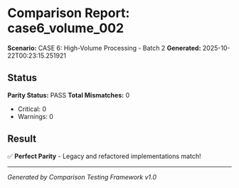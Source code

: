 # Comparison Report: case6_volume_002
**Scenario:** CASE 6: High-Volume Processing - Batch 2
**Generated:** 2025-10-22T00:23:15.251921

## Status
**Parity Status:** PASS
**Total Mismatches:** 0
  - Critical: 0
  - Warnings: 0

## Result
✅ **Perfect Parity** - Legacy and refactored implementations match!

---
*Generated by Comparison Testing Framework v1.0*